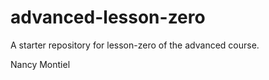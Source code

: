 # advanced-lesson-zero

A starter repository for lesson-zero of the advanced course.

Nancy Montiel
